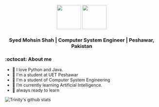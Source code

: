 <div align="center">
  <img src="https://media.giphy.com/media/wJP2Z0HVBKfEw6nYJI/giphy.gif" width="80px">
  <img src="https://media.giphy.com/media/3ohhwMDyS6rv3sB8yI/giphy.gif" width="80px">
</div>

<div align="center">
<h3>  Syed Mohsin Shah |  Computer System Engineer |  Peshawar, Pakistan </h3>
</div>

### :octocat: About me

- :snake: I love Python and Java.
- :school: I'm a student at UET Peshawar
- :pencil: I'm a student of Computer System Engineering
- :thought_balloon: I’m currently learning Artificial Intelligence.
- :muscle: always ready to learn



![Trinity's github stats](https://github-readme-stats.vercel.app/api/?username=mohsin-code&show_icons=true&title_color=1F75C8&icon_color=2AA410&text_color=043667&bg_color=ffffff)

</div>
